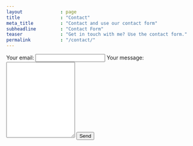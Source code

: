 ```yaml
---
layout              : page
title               : "Contact"
meta_title          : "Contact and use our contact form"
subheadline         : "Contact Form"
teaser              : "Get in touch with me? Use the contact form."
permalink           : "/contact/"
---
```


<form action="https://formspree.io/f/mbljrpjw" method="POST">
  <label>
    Your email:
    <input type="email" name="email">
  </label>
  <label>
    Your message:
    <textarea style="min-height:15em;" name="message"></textarea>
  </label>
  <button type="submit">Send</button>
</form>
